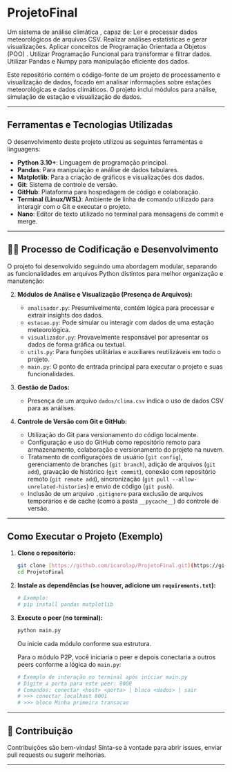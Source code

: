 # ProjetoFinal
Um sistema de análise climática , capaz de: Ler e processar dados meteorológicos de arquivos CSV. Realizar análises estatísticas e gerar visualizações. Aplicar conceitos de Programação Orientada a Objetos (POO) . Utilizar Programação Funcional para transformar e filtrar dados. Utilizar Pandas e Numpy para manipulação eficiente dos dados.

Este repositório contém o código-fonte de um projeto de processamento e visualização de dados, focado em analisar informações sobre estações meteorológicas e dados climáticos. O projeto inclui módulos para análise, simulação de estação e visualização de dados.

---

## Ferramentas e Tecnologias Utilizadas

O desenvolvimento deste projeto utilizou as seguintes ferramentas e linguagens:

* **Python 3.10+**: Linguagem de programação principal.
* **Pandas**: Para manipulação e análise de dados tabulares.
* **Matplotlib**: Para a criação de gráficos e visualizações dos dados.
* **Git**: Sistema de controle de versão.
* **GitHub**: Plataforma para hospedagem de código e colaboração.
* **Terminal (Linux/WSL)**: Ambiente de linha de comando utilizado para interagir com o Git e executar o projeto.
* **Nano**: Editor de texto utilizado no terminal para mensagens de commit e merge.

---

## 👨‍💻 Processo de Codificação e Desenvolvimento

O projeto foi desenvolvido seguindo uma abordagem modular, separando as funcionalidades em arquivos Python distintos para melhor organização e manutenção:

2.  **Módulos de Análise e Visualização (Presença de Arquivos):**
    * `analisador.py`: Presumivelmente, contém lógica para processar e extrair insights dos dados.
    * `estacao.py`: Pode simular ou interagir com dados de uma estação meteorológica.
    * `visualizador.py`: Provavelmente responsável por apresentar os dados de forma gráfica ou textual.
    * `utils.py`: Para funções utilitárias e auxiliares reutilizáveis em todo o projeto.
    * `main.py`: O ponto de entrada principal para executar o projeto e suas funcionalidades.

3.  **Gestão de Dados:**
    * Presença de um arquivo `dados/clima.csv` indica o uso de dados CSV para as análises.


4.  **Controle de Versão com Git e GitHub:**
    * Utilização do Git para versionamento do código localmente.
    * Configuração e uso do GitHub como repositório remoto para armazenamento, colaboração e versionamento do projeto na nuvem.
    * Tratamento de configurações de usuário (`git config`), gerenciamento de branches (`git branch`), adição de arquivos (`git add`), gravação de histórico (`git commit`), conexão com repositório remoto (`git remote add`), sincronização (`git pull --allow-unrelated-histories`) e envio de código (`git push`).
    * Inclusão de um arquivo `.gitignore` para exclusão de arquivos temporários e de cache (como a pasta `__pycache__`) do controle de versão.

---

## Como Executar o Projeto (Exemplo)

1.  **Clone o repositório:**
    ```bash
    git clone [https://github.com/icarolxp/ProjetoFinal.git](https://github.com/icarolxp/ProjetoFinal.git)
    cd ProjetoFinal
    ```
2.  **Instale as dependências (se houver, adicione um `requirements.txt`):**
    ```bash
    # Exemplo:
    # pip install pandas matplotlib
    ```
3.  **Execute o peer (no terminal):**
    ```bash
    python main.py
    ```
    Ou inicie cada módulo conforme sua estrutura.

    Para o módulo P2P, você iniciaria o peer e depois conectaria a outros peers conforme a lógica do `main.py`:
    ```bash
    # Exemplo de interação no terminal após iniciar main.py
    # Digite a porta para este peer: 8000
    # Comandos: conectar <host> <porta> | bloco <dados> | sair
    # >>> conectar localhost 8001
    # >>> bloco Minha primeira transacao
    ```

---

## 🤝 Contribuição

Contribuições são bem-vindas! Sinta-se à vontade para abrir issues, enviar pull requests ou sugerir melhorias.

---
